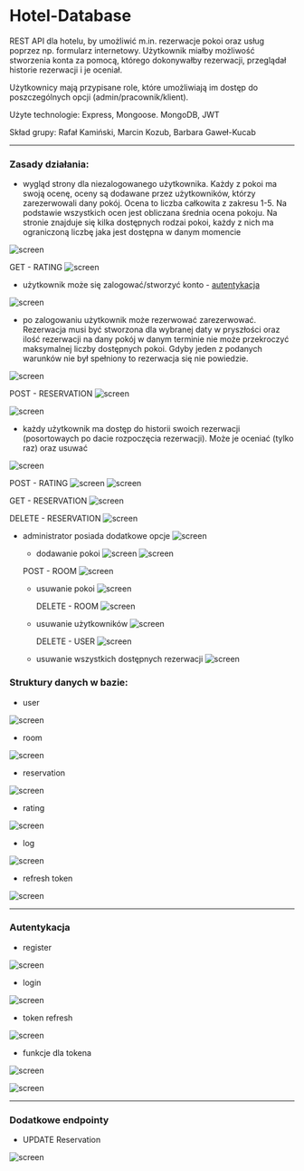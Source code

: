 

# Hotel-Database

REST API dla hotelu, by umożliwić m.in. rezerwacje pokoi oraz usług poprzez np. formularz internetowy. Użytkownik miałby możliwość stworzenia konta za pomocą, którego dokonywałby rezerwacji, przeglądał historie rezerwacji i je oceniał.

Użytkownicy mają przypisane role, które umożliwiają im dostęp do poszczególnych opcji (admin/pracownik/klient).

Użyte technologie: Express, Mongoose. MongoDB, JWT


Skład grupy: Rafał Kamiński, Marcin Kozub, Barbara Gaweł-Kucab  


---

 ### Zasady działania:
 * wygląd strony dla niezalogowanego użytkownika. Każdy z pokoi ma swoją ocenę, oceny są dodawane przez użytkowników, którzy zarezerwowali dany pokój. Ocena to liczba całkowita z zakresu 1-5. Na podstawie wszystkich ocen jest obliczana średnia ocena pokoju. Na stronie znajduje się kilka dostępnych rodzai pokoi, każdy z nich ma ograniczoną liczbę jaka jest dostępna w danym momencie

 ![screen](imgs/unlogged-user-view.png)

  GET - RATING
  ![screen](imgs/rating-get.png)


 * użytkownik może się zalogować/stworzyć konto - [autentykacja](#Autentykacja)

![screen](imgs/signin-view.png)


* po zalogowaniu użytkownik może rezerwować zarezerwować. Rezerwacja musi być stworzona dla wybranej daty w pryszłości oraz ilość rezerwacji na dany pokój w danym terminie nie może przekroczyć maksymalnej liczby dostępnych pokoi. Gdyby jeden z podanych warunków nie był spełniony to rezerwacja się nie powiedzie.

![screen](imgs/room-reservation-view.png)

POST - RESERVATION
![screen](imgs/reservation-post.png)

![screen](imgs/reservation-post2.png)

* każdy użytkownik ma dostęp do historii swoich rezerwacji (posortowaych po dacie rozpoczęcia rezerwacji). Może je oceniać (tylko raz) oraz usuwać

![screen](imgs/myaccount-view.png)

POST - RATING
![screen](imgs/rating-post.png)
![screen](imgs/rating-post2.png)

GET - RESERVATION
![screen](imgs/reservation-get.png)

DELETE - RESERVATION
![screen](imgs/reservation-delete.png)


* administrator posiada dodatkowe opcje
![screen](imgs/admin-view.png)


  *  dodawanie pokoi
  ![screen](imgs/add-room-view.png)
  ![screen](imgs/new-room-created.png)

  POST - ROOM
  ![screen](imgs/room-post.png)

  * usuwanie pokoi 
    ![screen](imgs/room-delete-view.png)

    DELETE - ROOM
    ![screen](imgs/room-delete.png)


  * usuwanie użytkowników
      ![screen](imgs/delete-user-view.png)

      DELETE - USER
      ![screen](imgs/user-delete.png)


  * usuwanie wszystkich dostępnych rezerwacji
      ![screen](imgs/delete-reservation-view.png)



    




 ### Struktury danych w bazie:
 * user
 
 ![screen](https://github.com/Cozoob/Hotel-Database/blob/main/imgs/user-module.png?raw=true)
 
 
 * room
 
  ![screen](https://github.com/Cozoob/Hotel-Database/blob/main/imgs/room-module.png?raw=true)
  
  
 * reservation
 
 ![screen](https://github.com/Cozoob/Hotel-Database/blob/main/imgs/reservations-module.png?raw=true)
 
 
 * rating
 
  ![screen](https://github.com/Cozoob/Hotel-Database/blob/main/imgs/rating-module.png?raw=true)
  
  
 * log
 
 ![screen](https://github.com/Cozoob/Hotel-Database/blob/main/imgs/log-module.png?raw=true)
 
 
 * refresh token
 
  ![screen](https://github.com/Cozoob/Hotel-Database/blob/main/imgs/refreshtoken-module.png?raw=true)


---

 ### <p id="autentykacja">Autentykacja</p>

* register

![screen](https://github.com/Cozoob/Hotel-Database/blob/main/imgs/auth-register.png?raw=true)

* login

![screen](https://github.com/Cozoob/Hotel-Database/blob/main/imgs/auth-login.png?raw=true)

* token refresh

![screen](https://github.com/Cozoob/Hotel-Database/blob/main/imgs/auth-tokenrefresh.png?raw=true)

* funkcje dla tokena

![screen](https://github.com/Cozoob/Hotel-Database/blob/main/imgs/auth-signaccessfun.png?raw=true)

![screen](https://github.com/Cozoob/Hotel-Database/blob/main/imgs/auth-setrefreshtokenfun.png?raw=true)

---

 ### Dodatkowe endpointy
 
 <!-- jest wyżej -->
<!-- * CREATE Reservation

![screen](https://github.com/Cozoob/Hotel-Database/blob/main/imgs/example-create.png?raw=true) -->


<!-- * READ --- todo -->

* UPDATE Reservation

 <!-- jest wyżej -->

![screen](https://github.com/Cozoob/Hotel-Database/blob/main/imgs/example-update.png?raw=true)


<!-- * DELETE Reservation

![screen](https://github.com/Cozoob/Hotel-Database/blob/main/imgs/example-delete.png?raw=true) -->
